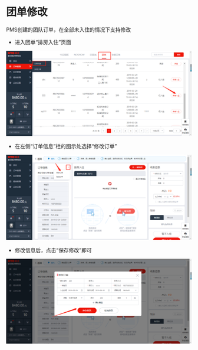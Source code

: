 # 团单修改

PMS创建的团队订单，在全部未入住的情况下支持修改

* 进入团单“排房入住”页面

![](../../../.gitbook/assets/image%20%28683%29.png)

* 在左侧“订单信息”栏的图示处选择“修改订单”

![](../../../.gitbook/assets/image%20%28663%29.png)

* 修改信息后，点击“保存修改”即可

![](../../../.gitbook/assets/image%20%28502%29.png)

